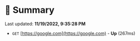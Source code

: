 # 📖 Summary
Last updated: **11/19/2022, 9:35:28 PM**

- `GET` [https://google.com](https://google.com) - **Up** (267ms)
